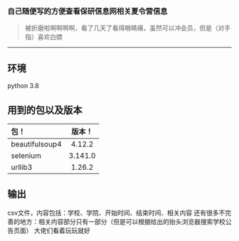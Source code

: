 ### 自己随便写的方便查看保研信息网相关夏令营信息
>被折磨啦啊啊啊啊，看了几天了看得眼睛痛，虽然可以冲会员，但是（对手指）喜欢白嫖
----------------------------------------
## 环境
python 3.8
## 用到的包以及版本
|包！|版本！|
| :------------ |:---------------:|
|beautifulsoup4 | 4.12.2|
|selenium | 3.141.0|
| urllib3 | 1.26.2|
## 输出
csv文件，内容包括：学校、学院、开始时间、结束时间、相关内容
还有很多不完善的地方：相关内容部分只有一部分（但是可以根据给出的抬头浏览器搜索学校公告页面）
大佬们看着玩玩就好
